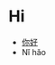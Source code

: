# Hi

* [你好](https://translate.google.com/?client=ubuntu&channel=fs&oe=utf-8&um=1&ie=UTF-8&hl=en&client=tw-ob#auto/zh-CN/hello)
* Nǐ hǎo
